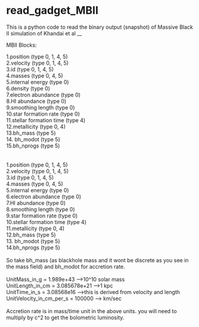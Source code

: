 # read_gadget_MBII
This is a python code to read the binary output (snapshot) of Massive Black II simulation of Khandai et al __

MBII Blocks:

1.position (type 0, 1, 4, 5)<br />
2.velocity (type 0, 1, 4, 5)<br />
3.id       (type 0, 1, 4, 5)<br />
4.masses   (type 0, 4, 5)<br />
5.internal energy (type 0)<br />
6.density (type 0)<br />
7.electron abundance (type 0)<br />
8.HI abundance (type 0)<br />
9.smoothing length (type 0)<br />
10.star formation rate (type 0)<br />
11.stellar formation time (type 4)<br />
12.metallicity (type 0, 4)<br />
13.bh_mass (type 5)<br />
14. bh_modot (type 5)<br />
15.bh_nprogs (type 5)<br />
<br />
<br />
1.position (type 0, 1, 4, 5)<br />
2.velocity (type 0, 1, 4, 5)<br />
3.id       (type 0, 1, 4, 5)<br />
4.masses   (type 0, 4, 5)<br />
5.internal energy (type 0)<br />
6.electron abundance (type 0)<br />
7.HI abundance (type 0)<br />
8.smoothing length (type 0)<br />
9.star formation rate (type 0)<br />
10.stellar formation time (type 4)<br />
11.metallicity (type 0, 4)<br />
12.bh_mass (type 5)<br />
13. bh_modot (type 5)<br />
14.bh_nprogs (type 5)<br />
<br />
So take bh_mass (as blackhole mass and it wont be discrete as you see in the mass field)
and bh_modot for accretion rate.<br />
<br />
UnitMass_in_g = 1.989e+43            -->10^10 solar mass<br />
UnitLength_in_cm = 3.085678e+21      -->1 kpc<br />
UnitTime_in_s = 3.08568e16           -->this is derived from velocity and length<br />
UnitVelocity_in_cm_per_s = 100000    --> km/sec<br />
<br />
Accretion rate is in mass/time unit in the above units. you will need to multiply by 
c^2 to get the bolometric luminosity.<br />
